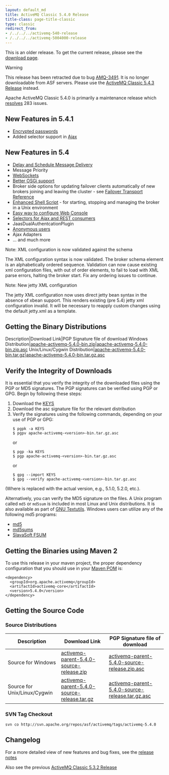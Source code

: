 ```yaml
---
layout: default_md
title: ActiveMQ Classic 5.4.0 Release
title-class: page-title-classic
type: classic
redirect_from:
- /../../../activemq-540-release
- /../../../activemq-5004000-release
---
```


<div class="alert alert-warning">
  This is an older release. To get the current release, please see the <a href="{{site.baseurl}}/components/classic/download" class="alert-link">download page</a>.
</div>

Warning

This release has been retracted due to bug [AMQ-3491](https://issues.apache.org/jira/browse/AMQ-3491). It is no longer downloadable from ASF servers. Please use the [ActiveMQ Classic 5.4.3 Release](classic-05-04-03) instead.

Apache ActiveMQ Classic 5.4.0 is primarily a maintenance release which [resolves](https://issues.apache.org/activemq/secure/IssueNavigator.jspa?reset=true&&pid=10520&fixfor=12110&sorter/field=priority&sorter/order=DESC) 283 issues.

New Features in 5.4.1
---------------------

*   [Encrypted passwords](encrypted-passwords)
*   Added selector support in [Ajax](ajax)

New Features in 5.4
-------------------

*   [Delay and Schedule Message Delivery](delay-and-schedule-message-delivery)
*   Message Priority
*   [WebSockets](ConnectivityConnectivity/Connectivity/websockets)
*   [Better OSGi support](osgi-integration)
*   Broker side options for updating failover clients automatically of new brokers joining and leaving the cluster - see [Failover Transport Reference](failover-transport-reference)
*   [Enhanced Shell Script](unix-shell-script) \- for starting, stopping and managing the broker in a Unix environment
*   [Easy way to configure Web Console](ToolsTools/Tools/web-console)
*   [Selectors for Ajax and REST consumers](ProtocolsConnectivity/Protocols/Connectivity/Protocols/rest)
*   JaasDualAuthentcationPlugin
*   [Anonymous users](FeaturesFeatures/Features/security)
*   Ajax Adapters
*   ... and much more

Note: XML configuration is now validated against the schema

The XML configuration syntax is now validated. The broker schema element is an alphabetically ordered sequence. Validation can now cause existing xml configuration files, with out of order elements, to fail to load with XML parse errors, halting the broker start. Fix any ordering issues to continue.

Note: New jetty XML configuration

The jetty XML configuration now uses direct jetty bean syntax in the absence of xbean support. This renders existing (pre 5.4) jetty xml configuration invalid. It will be necessary to reapply custom changes using the default jetty.xml as a template.

Getting the Binary Distributions
--------------------------------

Description|Download Link|PGP Signature file of download
Windows Distribution|[apache-activemq-5.4.0-bin.zip](http://archive.apache.org/dist/activemq/apache-activemq/5.4.0/apache-activemq-5.4.0-bin.zip)|[apache-activemq-5.4.0-bin.zip.asc](http://archive.apache.org/dist/activemq/apache-activemq/5.4.0/apache-activemq-5.4.0-bin.zip.asc)
Unix/Linux/Cygwin Distribution|[apache-activemq-5.4.0-bin.tar.gz](http://archive.apache.org/dist/activemq/apache-activemq/5.4.0/apache-activemq-5.4.0-bin.tar.gz)|[apache-activemq-5.4.0-bin.tar.gz.asc](http://archive.apache.org/dist/activemq/apache-activemq/5.4.0/apache-activemq-5.4.0-bin.tar.gz.asc)

Verify the Integrity of Downloads
---------------------------------

It is essential that you verify the integrity of the downloaded files using the PGP or MD5 signatures. The PGP signatures can be verified using PGP or GPG. Begin by following these steps:

1.  Download the [KEYS](http://www.apache.org/dist/activemq/KEYS)
2.  Download the asc signature file for the relevant distribution
3.  Verify the signatures using the following commands, depending on your use of PGP or GPG:
    ```
    $ pgpk -a KEYS
    $ pgpv apache-activemq-<version>-bin.tar.gz.asc
    ```
    or
    ```
    $ pgp -ka KEYS
    $ pgp apache-activemq-<version>-bin.tar.gz.asc
    ```
    or
    ```
    $ gpg --import KEYS
    $ gpg --verify apache-activemq-<version>-bin.tar.gz.asc
    ```

(Where <version> is replaced with the actual version, e.g., 5.1.0, 5.2.0, etc.).

Alternatively, you can verify the MD5 signature on the files. A Unix program called `md5` or `md5sum` is included in most Linux and Unix distributions. It is also available as part of [GNU Textutils](http://www.gnu.org/software/textutils/textutils.html). Windows users can utilize any of the following md5 programs:

*   [md5](http://www.fourmilab.ch/md5/)
*   [md5sums](http://www.pc-tools.net/win32/md5sums/)
*   [SlavaSoft FSUM](http://www.slavasoft.com/fsum/)

Getting the Binaries using Maven 2
----------------------------------

To use this release in your maven project, the proper dependency configuration that you should use in your [Maven POM](http://maven.apache.org/guides/introduction/introduction-to-the-pom.html) is:
```
<dependency>
  <groupId>org.apache.activemq</groupId>
  <artifactId>activemq-core</artifactId>
  <version>5.4.0</version>
</dependency>
```

Getting the Source Code
-----------------------

### Source Distributions

Description|Download Link|PGP Signature file of download
---|---|---
Source for Windows|[activemq-parent-5.4.0-source-release.zip](http://archive.apache.org/dist/activemq/apache-activemq/5.4.0/activemq-parent-5.4.0-source-release.zip)|[activemq-parent-5.4.0-source-release.zip.asc](http://archive.apache.org/dist/activemq/apache-activemq/5.4.0/activemq-parent-5.4.0-source-release.zip.asc)
Source for Unix/Linux/Cygwin|[activemq-parent-5.4.0-source-release.tar.gz](http://archive.apache.org/dist/activemq/apache-activemq/5.4.0/activemq-parent-5.4.0-source-release.tar.gz)|[activemq-parent-5.4.0-source-release.tar.gz.asc](http://archive.apache.org/dist/activemq/apache-activemq/5.4.0/activemq-parent-5.4.0-source-release.tar.gz.asc)

### SVN Tag Checkout

```
svn co http://svn.apache.org/repos/asf/activemq/tags/activemq-5.4.0
```

Changelog
---------

For a more detailed view of new features and bug fixes, see the [release notes](https://issues.apache.org/activemq/secure/ReleaseNote.jspa?projectId=10520&styleName=Html&version=12110)

Also see the previous [ActiveMQ Classic 5.3.2 Release](classic-05-03-02)

